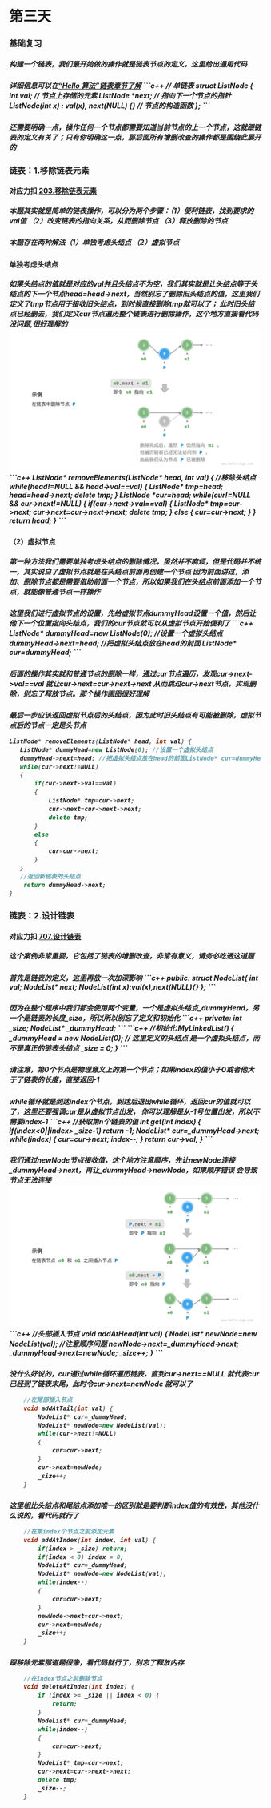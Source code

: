 <h1>第三天</h1>

<h3>基础复习
<h5>构建一个链表，我们最开始做的操作就是链表节点的定义，这里给出通用代码
<h5>详细信息可以在<a href="https://www.hello-algo.com/chapter_array_and_linkedlist/linked_list/">“Hello 算法”链表章节了解</a>
```c++
// 单链表
struct ListNode {
    int val;  // 节点上存储的元素
    ListNode *next;  // 指向下一个节点的指针
    ListNode(int x) : val(x), next(NULL) {}  // 节点的构造函数
};
```
<h5>还需要明确一点，操作任何一个节点都需要知道当前节点的上一个节点，这就跟链表的定义有关了；只有你明确这一点，那后面所有增删改查的操作都是围绕此展开的

<h3>链表：1.移除链表元素
<h4>对应力扣 <a href="https://leetcode.cn/problems/remove-linked-list-elements/description/">203.移除链表元素</a></h4>
<h5>本题其实就是简单的链表操作，可以分为两个步骤：（1）便利链表，找到要求的val值 （2）改变链表的指向关系，从而删除节点 （3）释放删除的节点
<h5>本题存在两种解法（1）单独考虑头结点 （2）虚拟节点
<h4>单独考虑头结点
<h5>如果头结点的值就是对应的val并且头结点不为空，我们其实就是让头结点等于头结点的下一个节点head=head->next，当然别忘了删除旧头结点的值，这里我们定义了tmp节点用于接收旧头结点，到时候直接删除tmp就可以了；
此时旧头结点已经删去，我们定义cur节点遍历整个链表进行删除操作，这个地方直接看代码没问题,很好理解的
<img src="./链表/节点删除.png">
```c++
ListNode* removeElements(ListNode* head, int val) {
    //移除头结点
    while(head!=NULL && head->val==val)
    {
        ListNode* tmp=head;
        head=head->next;
        delete tmp;
    }
    ListNode *cur=head;
    while(cur!=NULL && cur->next!=NULL)
    {
        if(cur->next->val==val)
        {
            ListNode* tmp=cur->next;
            cur->next=cur->next->next;
            delete tmp;
        }
        else
        {
            cur=cur->next;
        }
    }
    return head;
}
```

<h4>（2）虚拟节点
<h5>第一种方法我们需要单独考虑头结点的删除情况，虽然并不麻烦，但是代码并不统一，其实说白了虚拟节点就是在头结点前面再创建一个节点
因为前面讲过，添加、删除节点都是需要借助前面一个节点，所以如果我们在头结点前面添加一个节点，就能像普通节点一样操作
<h5>这里我们进行虚拟节点的设置，先给虚拟节点dummyHead设置一个值，然后让他下一个位置指向头结点，我们的cur节点就可以从虚拟节点开始便利了
```c++
ListNode* dummyHead=new ListNode(0); //设置一个虚拟头结点
dummyHead->next=head; //把虚拟头结点放在head的前面
ListNode* cur=dummyHead;
```
<h5>后面的操作其实就和普通节点的删除一样，通过cur节点遍历，发现cur->next->val==val 就让cur->next=cur->next->next
从而跳过cur->next节点，实现删除，别忘了释放节点。那个操作画图很好理解
<h5>最后一步应该返回虚拟节点后的头结点，因为此时旧头结点有可能被删除，虚拟节点后的节点一定是头节点

```c++
ListNode* removeElements(ListNode* head, int val) {
   ListNode* dummyHead=new ListNode(0); //设置一个虚拟头结点
   dummyHead->next=head; //把虚拟头结点放在head的前面ListNode* cur=dummyHead;
   while(cur->next!=NULL)
   {
       if(cur->next->val==val)
       {
           ListNode* tmp=cur->next;
           cur->next=cur->next->next;
           delete tmp;
       }
       else
       {
           cur=cur->next;
       }
   }
   //返回新链表的头结点
    return dummyHead->next;
}
```

<h3>链表：2.设计链表
<h4>对应力扣 <a href="https://leetcode.cn/problems/design-linked-list/solutions/281357/707-she-ji-lian-biao-cyu-yan-chao-xiang-xi-ban-ben/">707.设计链表</a>
<h5>这个案例非常重要，它包括了链表的增删改查，非常有意义，请务必吃透这道题
<h5>首先是链表的定义，这里再放一次加深影响
```c++
public:
    struct NodeList{
        int val;
        NodeList* next;
        NodeList(int x):val(x),next(NULL){}
    };
```
<h5>因为在整个程序中我们都会使用两个变量，一个是虚拟头结点_dummyHead，另一个是链表的长度_size，所以所以别忘了定义和初始化
```c++
private:
    int _size;
    NodeList* _dummyHead;
```
```c++
//初始化
    MyLinkedList() {
        _dummyHead = new NodeList(0); // 这里定义的头结点 是一个虚拟头结点，而不是真正的链表头结点
       _size = 0;
    }
```
<h5>请注意，第0个节点是物理意义上的第一个节点；如果index的值小于0或者他大于了链表的长度，直接返回-1
<h5>while循环就是到达index个节点，到达后退出while循环，返回cur的值就可以了，这里还要强调cur是从虚拟节点出发，
你可以理解是从-1号位置出发，所以不需要index-1
```c++
    //获取第n个链表的值
    int get(int index) {
        if(index<0||index> _size-1)
            return -1;
        NodeList* cur=_dummyHead->next;
        while(index)
        {
            cur=cur->next;
            index--;
        }
        return cur->val;
    }
```

<h5>我们通过newNode节点接收值，这个地方注意顺序，先让newNode连接_dummyHead->next，再让_dummyHead->newNode，如果顺序错误
会导致节点无法连接
<img src="./链表/节点连接.png">
```c++
    //头部插入节点
    void addAtHead(int val) {
        NodeList* newNode=new NodeList(val);
        //注意顺序问题
       newNode->next=_dummyHead->next;
       _dummyHead->next=newNode;
       _size++;
    }
```

<h5>没什么好说的，cur通过while循环遍历链表，直到cur->next==NULL 就代表cur已经到了链表末尾，此时令cur->next=newNode 就可以了

```c++
    //在尾部插入节点
    void addAtTail(int val) {
        NodeList* cur=_dummyHead;
        NodeList* newNode=new NodeList(val);
        while(cur->next!=NULL)
        {
            cur=cur->next;
        }
        cur->next=newNode;
        _size++;
    }
```

<h5>这里相比头结点和尾结点添加唯一的区别就是要判断index值的有效性，其他没什么说的，看代码就行了

```c++
    //在第index个节点之前添加元素
    void addAtIndex(int index, int val) {
        if(index > _size) return;
        if(index < 0) index = 0;
        NodeList* cur=_dummyHead;
        NodeList* newNode=new NodeList(val);
        while(index--)
        {
            cur=cur->next;
        }
        newNode->next=cur->next;
        cur->next=newNode;
        _size++;
    }
```

<h5>跟移除元素那道题很像，看代码就行了，别忘了释放内存

```c++
    //在index节点之前删除节点
    void deleteAtIndex(int index) {
        if (index >= _size || index < 0) {
            return;
        }
        NodeList* cur=_dummyHead;
        while(index--)
        {
            cur=cur->next;
        }
        NodeList* tmp=cur->next;
        cur->next=cur->next->next;
        delete tmp;
        _size--;
    }
```

